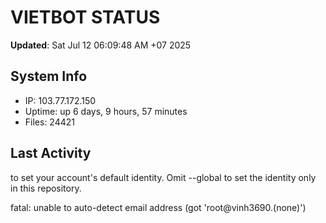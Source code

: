 # VIETBOT STATUS
**Updated**: Sat Jul 12 06:09:48 AM +07 2025

## System Info
- IP: 103.77.172.150
- Uptime: up 6 days, 9 hours, 57 minutes
- Files: 24421

## Last Activity

to set your account's default identity.
Omit --global to set the identity only in this repository.

fatal: unable to auto-detect email address (got 'root@vinh3690.(none)')
